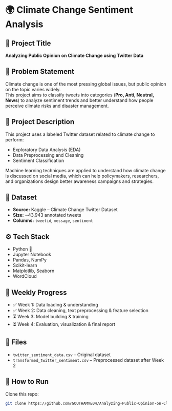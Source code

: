 # 🌍 Climate Change Sentiment Analysis  

## 📌 Project Title  
**Analyzing Public Opinion on Climate Change using Twitter Data**  

## 📝 Problem Statement  
Climate change is one of the most pressing global issues, but public opinion on the topic varies widely.  
This project aims to classify tweets into categories (**Pro, Anti, Neutral, News**) to analyze sentiment trends and better understand how people perceive climate risks and disaster management.  

## 📖 Project Description  
This project uses a labeled Twitter dataset related to climate change to perform:  
- Exploratory Data Analysis (EDA)  
- Data Preprocessing and Cleaning  
- Sentiment Classification  

Machine learning techniques are applied to understand how climate change is discussed on social media, which can help policymakers, researchers, and organizations design better awareness campaigns and strategies.  

## 📂 Dataset  
- **Source:** Kaggle – Climate Change Twitter Dataset  
- **Size:** ~43,943 annotated tweets  
- **Columns:** `tweetid`, `message`, `sentiment`  

## ⚙️ Tech Stack  
- Python 🐍  
- Jupyter Notebook  
- Pandas, NumPy  
- Scikit-learn  
- Matplotlib, Seaborn  
- WordCloud  

## 🚀 Weekly Progress  
- ✅ Week 1: Data loading & understanding  
- ✅ Week 2: Data cleaning, text preprocessing & feature selection  
- ⏳ Week 3: Model building & training  
- ⏳ Week 4: Evaluation, visualization & final report  

## 📂 Files  
- `twitter_sentiment_data.csv` – Original dataset  
- `transformed_twitter_sentiment.csv` – Preprocessed dataset after Week 2  

## 📌 How to Run  
Clone this repo:  
```bash
git clone https://github.com/GOUTHAMVE04/Analyzing-Public-Opinion-on-Climate-Change-using-Twitter-Data.git
